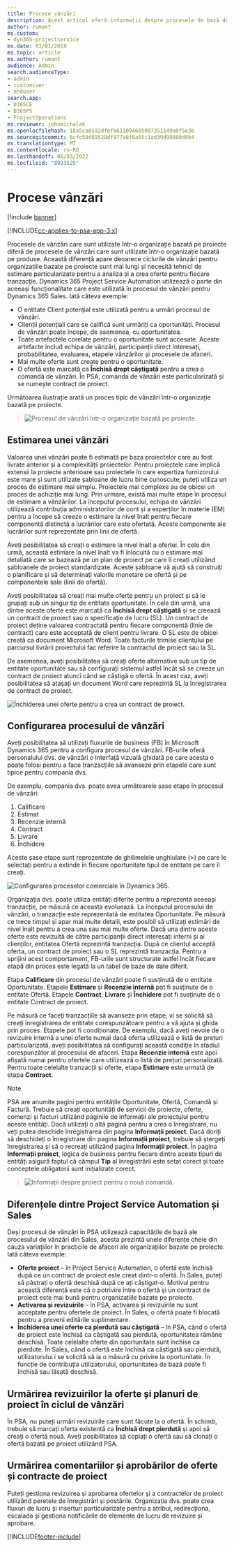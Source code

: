 ```yaml
---
title: Procese vânzări
description: Acest articol oferă informații despre procesele de bază de vânzare.
author: rumant
ms.custom:
- dyn365-projectservice
ms.date: 03/01/2019
ms.topic: article
ms.author: rumant
audience: Admin
search.audienceType:
- admin
- customizer
- enduser
search.app:
- D365CE
- D365PS
- ProjectOperations
ms.reviewer: johnmichalak
ms.openlocfilehash: 18a5ca0592dfefb611094685087351149a0f5e3b
ms.sourcegitcommit: 6cfc50d89528df977a8f6a55c1ad39d99800d9b4
ms.translationtype: MT
ms.contentlocale: ro-RO
ms.lasthandoff: 06/03/2022
ms.locfileid: "8923525"
---
```

# <a name="sales-processes"></a>Procese vânzări

[!include [banner](../includes/psa-now-project-operations.md)]

[!INCLUDE[cc-applies-to-psa-app-3.x](../includes/cc-applies-to-psa-app-3x.md)]

Procesele de vânzări care sunt utilizate într-o organizație bazată pe proiecte diferă de procesele de vânzări care sunt utilizate într-o organizație bazată pe produse. Această diferență apare deoarece ciclurile de vânzări pentru organizațiile bazate pe proiecte sunt mai lungi și necesită tehnici de estimare particularizate pentru a analiza și a crea oferte pentru fiecare tranzacție. Dynamics 365 Project Service Automation utilizează o parte din aceeași funcționalitate care este utilizată în procesul de vânzări pentru Dynamics 365 Sales. Iată câteva exemple:

- O entitate Client potențial este utilizată pentru a urmări procesul de vânzări.
- Clienții potențiali care se califică sunt urmăriți ca oportunități. Procesul de vânzări poate începe, de asemenea, cu oportunitatea.
- Toate artefactele corelate pentru o oportunitate sunt accesate. Aceste artefacte includ echipa de vânzări, participanții direct interesați, probabilitatea, evaluarea, etapele vânzărilor și procesele de afaceri.
- Mai multe oferte sunt create pentru o oportunitate.
- O ofertă este marcată ca **Închisă drept câștigată** pentru a crea o comandă de vânzări. În PSA, comanda de vânzări este particularizată și se numește contract de proiect.

Următoarea ilustrație arată un proces tipic de vânzări într-o organizație bazată pe proiecte.

> ![Procesul de vânzări într-o organizație bazată pe proiecte.](media/basic-guide-1.png)

## <a name="estimating-a-sale"></a>Estimarea unei vânzări
Valoarea unei vânzări poate fi estimată pe baza proiectelor care au fost livrate anterior și a complexității proiectelor. Pentru proiectele care implică extensii la proiecte anterioare sau proiectele în care expertiza furnizorului este mare și sunt utilizate șabloane de lucru bine cunoscute, puteți utiliza un proces de estimare mai simplu. Proiectele mai complexe au de obicei un proces de achiziție mai lung. Prin urmare, există mai multe etape în procesul de estimare a vânzărilor. La începutul procesului, echipa de vânzări utilizează contribuția administratorilor de cont și a experților în materie (EM) pentru a începe să creeze o estimare la nivel înalt pentru fiecare componentă distinctă a lucrărilor care este ofertată. Aceste componente ale lucrărilor sunt reprezentate prin linii de ofertă. 

Aveți posibilitatea să creați o estimare la nivel înalt a ofertei. În cele din urmă, această estimare la nivel înalt va fi înlocuită cu o estimare mai detaliată care se bazează pe un plan de proiect pe care îl creați utilizând șabloanele de proiect standardizate. Aceste șabloane vă ajută să construiți o planificare și să determinați valorile monetare pe ofertă și pe componentele sale (linii de ofertă). 

Aveți posibilitatea să creați mai multe oferte pentru un proiect și să le grupați sub un singur tip de entitate oportunitate. În cele din urmă, una dintre aceste oferte este marcată ca **Închisă drept câștigată** și se creează un contract de proiect sau o specificație de lucru (SL). Un contract de proiect deține valoarea contractată pentru fiecare componentă (linie de contract) care este acceptată de client pentru livrare. O SL este de obicei creată ca document Microsoft Word. Toate facturile trimise clientului pe parcursul livrării proiectului fac referire la contractul de proiect sau la SL.

De asemenea, aveți posibilitatea să creați oferte alternative sub un tip de entitate oportunitate sau să configurați sistemul astfel încât să se creeze un contract de proiect atunci când se câștigă o ofertă. În acest caz, aveți posibilitatea să atașați un document Word care reprezintă SL la înregistrarea de contract de proiect.

![Închiderea unei oferte pentru a crea un contract de proiect.](media/basic-guide-2.png)

## <a name="configuring-the-sales-process"></a>Configurarea procesului de vânzări
Aveți posibilitatea să utilizați fluxurile de business (FB) în Microsoft Dynamics 365 pentru a configura procesul de vânzări. FB-urile oferă personalului dvs. de vânzări o interfață vizuală ghidată pe care acesta o poate folosi pentru a face tranzacțiile să avanseze prin etapele care sunt tipice pentru compania dvs.

De exemplu, compania dvs. poate avea următoarele șase etape în procesul de vânzări:

1. Calificare
2. Estimat
3. Recenzie internă
4. Contract
5. Livrare
6. Închidere

Aceste șase etape sunt reprezentate de ghilimelele unghiulare (\>) pe care le selectați pentru a extinde în fiecare oportunitate tipul de entitate pe care îl creați.

![Configurarea proceselor comerciale în Dynamics 365.](media/basic-guide-3.png)
 
Organizația dvs. poate utiliza entități diferite pentru a reprezenta aceeași tranzacție, pe măsură ce aceasta evoluează. La începutul procesului de vânzări, o tranzacție este reprezentată de entitatea Oportunitate. Pe măsură ce trece timpul și apar mai multe detalii, este posibil să utilizați estimări de nivel înalt pentru a crea una sau mai multe oferte. Dacă una dintre aceste oferte este revizuită de către participanții direct interesați interni și ai clienților, entitatea Ofertă reprezintă tranzacția. După ce clientul acceptă oferta, un contract de proiect sau o SL reprezintă tranzacția. Pentru a sprijini acest comportament, FB-urile sunt structurate astfel încât fiecare etapă din proces este legată la un tabel de baze de date diferit.

Etapa **Calificare** din procesul de vânzări poate fi susținută de o entitate Oportunitate. Etapele **Estimare** și **Recenzie internă** pot fi susținute de o entitate Ofertă. Etapele **Contract**, **Livrare** și **Închidere** pot fi susținute de o entitate Contract de proiect.

Pe măsură ce faceți tranzacțiile să avanseze prin etape, vi se solicită să creați înregistrarea de entitate corespunzătoare pentru a vă ajuta și ghida prin proces. Etapele pot fi condiționate. De exemplu, dacă aveți nevoie de o revizuire internă a unei oferte numai dacă oferta utilizează o listă de prețuri particularizată, aveți posibilitatea să configurați această condiție în stadiul corespunzător al procesului de afaceri. Etapa **Recenzie internă** este apoi afișată numai pentru ofertele care utilizează o listă de prețuri personalizată. Pentru toate celelalte tranzacții și oferte, etapa **Estimare** este urmată de etapa **Contract**.

> [!NOTE]
> PSA are anumite pagini pentru entitățile Oportunitate, Ofertă, Comandă și Factură. Trebuie să creați oportunități de servicii de proiecte, oferte, comenzi și facturi utilizând paginile de informații ale proiectului pentru aceste entități. Dacă utilizați o altă pagină pentru a crea o înregistrare, nu veți putea deschide înregistrarea din pagina **Informații proiect**. Dacă doriți să deschideți o înregistrare din pagina **Informații proiect**, trebuie să ștergeți înregistrarea și să o recreați utilizând pagina **Informații proiect**. În pagina **Informații proiect**, logica de business pentru fiecare dintre aceste tipuri de entități asigură faptul că câmpul **Tip** al înregistrării este setat corect și toate conceptele obligatorii sunt inițializate corect.

> ![Informații despre proiect pentru o nouă comandă.](media/basic-guide-4.png)
 
## <a name="differences-between-project-service-automation-and-sales"></a>Diferențele dintre Project Service Automation și Sales
Deși procesul de vânzări în PSA utilizează capacitățile de bază ale procesului de vânzări din Sales, acesta prezintă unele diferențe cheie din cauza variațiilor în practicile de afaceri ale organizațiilor bazate pe proiecte. Iată câteva exemple:

- **Oferte proiect** – în Project Service Automation, o ofertă este închisă după ce un contract de proiect este creat dintr-o ofertă. În Sales, puteți să păstrați o ofertă deschisă după ce ați câștigat-o. Motivul pentru această diferență este că o potrivire între o ofertă și un contract de proiect este mai bună pentru organizațiile bazate pe proiecte. 
- **Activarea și revizuirile** – în PSA, activarea și revizuirile nu sunt acceptate pentru ofertele de proiect. În Sales, o ofertă poate fi blocată pentru a preveni editările suplimentare.
- **Închiderea unei oferte ca pierdută sau câștigată** – în PSA, când o ofertă de proiect este închisă ca câștigată sau pierdută, oportunitatea rămâne deschisă. Toate celelalte oferte din oportunitate sunt închise ca pierdute. În Sales, când o ofertă este închisă ca câștigată sau pierdută, utilizatorului i se solicită să ia o măsură cu privire la oportunitate. În funcție de contribuția utilizatorului, oportunitatea de bază poate fi închisă sau lăsată deschisă.

## <a name="tracking-revisions-to-quotes-and-project-plans-in-the-sales-cycle"></a>Urmărirea revizuirilor la oferte și planuri de proiect în ciclul de vânzări
În PSA, nu puteți urmări revizuirile care sunt făcute la o ofertă. În schimb, trebuie să marcați oferta existentă ca **Închisă drept pierdută** și apoi să creați o ofertă nouă. Aveți posibilitatea să copiați o ofertă sau să clonați o ofertă bazată pe proiect utilizând PSA.

## <a name="tracking-comments-and-approvals-of-quotes-and-project-contracts"></a>Urmărirea comentariilor și aprobărilor de oferte și contracte de proiect
Puteți gestiona revizuirea și aprobarea ofertelor și a contractelor de proiect utilizând peretele de înregistrări și postările. Organizația dvs. poate crea fluxuri de lucru și inserturi particularizate pentru a atribui, redirecționa, escalada și gestiona notificările de elemente de lucru de revizuire și aprobare.


[!INCLUDE[footer-include](../includes/footer-banner.md)]
